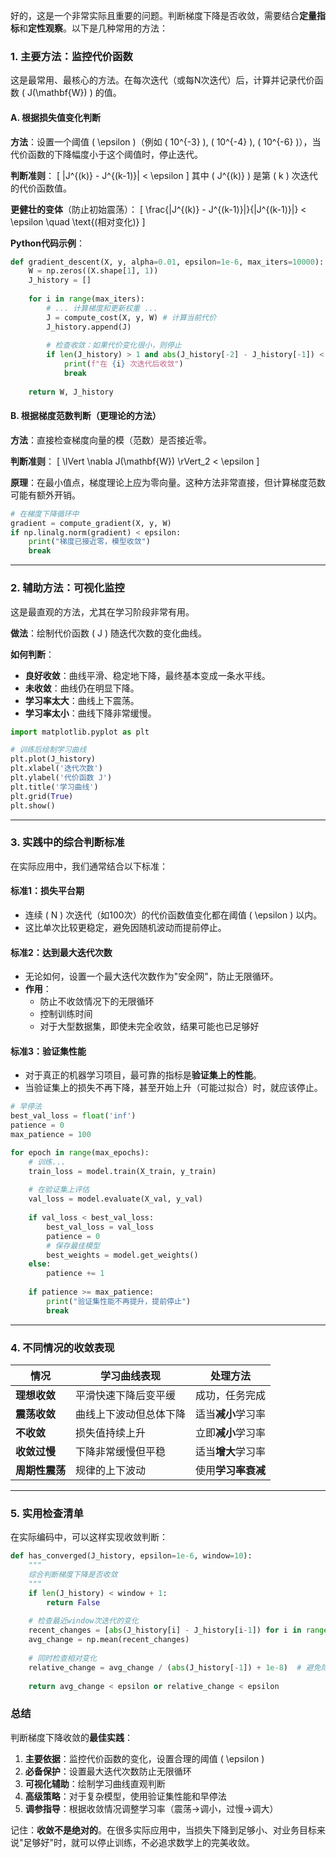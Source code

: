 好的，这是一个非常实际且重要的问题。判断梯度下降是否收敛，需要结合**定量指标**和**定性观察**。以下是几种常用的方法：

### 1. 主要方法：监控代价函数

这是最常用、最核心的方法。在每次迭代（或每N次迭代）后，计算并记录代价函数 \( J(\mathbf{W}) \) 的值。

#### **A. 根据损失值变化判断**

**方法**：设置一个阈值 \( \epsilon \)（例如 \( 10^{-3} \), \( 10^{-4} \), \( 10^{-6} \)），当代价函数的下降幅度小于这个阈值时，停止迭代。

**判断准则**：
\[ |J^{(k)} - J^{(k-1)}| < \epsilon \]
其中 \( J^{(k)} \) 是第 \( k \) 次迭代的代价函数值。

**更健壮的变体**（防止初始震荡）：
\[ \frac{|J^{(k)} - J^{(k-1)}|}{|J^{(k-1)}|} < \epsilon \quad \text{(相对变化)}
\]

**Python代码示例**：
```python
def gradient_descent(X, y, alpha=0.01, epsilon=1e-6, max_iters=10000):
    W = np.zeros((X.shape[1], 1))
    J_history = []
    
    for i in range(max_iters):
        # ... 计算梯度和更新权重 ...
        J = compute_cost(X, y, W) # 计算当前代价
        J_history.append(J)
        
        # 检查收敛：如果代价变化很小，则停止
        if len(J_history) > 1 and abs(J_history[-2] - J_history[-1]) < epsilon:
            print(f"在 {i} 次迭代后收敛")
            break
            
    return W, J_history
```

#### **B. 根据梯度范数判断（更理论的方法）**

**方法**：直接检查梯度向量的模（范数）是否接近零。

**判断准则**：
\[ \lVert \nabla J(\mathbf{W}) \rVert_2 < \epsilon \]

**原理**：在最小值点，梯度理论上应为零向量。这种方法非常直接，但计算梯度范数可能有额外开销。

```python
# 在梯度下降循环中
gradient = compute_gradient(X, y, W)
if np.linalg.norm(gradient) < epsilon:
    print("梯度已接近零，模型收敛")
    break
```

---

### 2. 辅助方法：可视化监控

这是最直观的方法，尤其在学习阶段非常有用。

**做法**：绘制代价函数 \( J \) 随迭代次数的变化曲线。

**如何判断**：
- **良好收敛**：曲线平滑、稳定地下降，最终基本变成一条水平线。
- **未收敛**：曲线仍在明显下降。
- **学习率太大**：曲线上下震荡。
- **学习率太小**：曲线下降非常缓慢。

```python
import matplotlib.pyplot as plt

# 训练后绘制学习曲线
plt.plot(J_history)
plt.xlabel('迭代次数')
plt.ylabel('代价函数 J')
plt.title('学习曲线')
plt.grid(True)
plt.show()
```

---

### 3. 实践中的综合判断标准

在实际应用中，我们通常结合以下标准：

#### **标准1：损失平台期**
- 连续 \( N \) 次迭代（如100次）的代价函数值变化都在阈值 \( \epsilon \) 以内。
- 这比单次比较更稳定，避免因随机波动而提前停止。

#### **标准2：达到最大迭代次数**
- 无论如何，设置一个最大迭代次数作为"安全网"，防止无限循环。
- **作用**：
  - 防止不收敛情况下的无限循环
  - 控制训练时间
  - 对于大型数据集，即使未完全收敛，结果可能也已足够好

#### **标准3：验证集性能**
- 对于真正的机器学习项目，最可靠的指标是**验证集上的性能**。
- 当验证集上的损失不再下降，甚至开始上升（可能过拟合）时，就应该停止。

```python
# 早停法
best_val_loss = float('inf')
patience = 0
max_patience = 100

for epoch in range(max_epochs):
    # 训练...
    train_loss = model.train(X_train, y_train)
    
    # 在验证集上评估
    val_loss = model.evaluate(X_val, y_val)
    
    if val_loss < best_val_loss:
        best_val_loss = val_loss
        patience = 0
        # 保存最佳模型
        best_weights = model.get_weights()
    else:
        patience += 1
        
    if patience >= max_patience:
        print("验证集性能不再提升，提前停止")
        break
```

---

### 4. 不同情况的收敛表现

| 情况 | 学习曲线表现 | 处理方法 |
|------|-------------|----------|
| **理想收敛** | 平滑快速下降后变平缓 | 成功，任务完成 |
| **震荡收敛** | 曲线上下波动但总体下降 | 适当**减小**学习率 |
| **不收敛** | 损失值持续上升 | 立即**减小**学习率 |
| **收敛过慢** | 下降非常缓慢但平稳 | 适当**增大**学习率 |
| **周期性震荡** | 规律的上下波动 | 使用**学习率衰减** |

---

### 5. 实用检查清单

在实际编码中，可以这样实现收敛判断：

```python
def has_converged(J_history, epsilon=1e-6, window=10):
    """
    综合判断梯度下降是否收敛
    """
    if len(J_history) < window + 1:
        return False
    
    # 检查最近window次迭代的变化
    recent_changes = [abs(J_history[i] - J_history[i-1]) for i in range(-window, 0)]
    avg_change = np.mean(recent_changes)
    
    # 同时检查相对变化
    relative_change = avg_change / (abs(J_history[-1]) + 1e-8)  # 避免除零
    
    return avg_change < epsilon or relative_change < epsilon
```

### 总结

判断梯度下降收敛的**最佳实践**：

1. **主要依据**：监控代价函数的变化，设置合理的阈值 \( \epsilon \)
2. **必备保护**：设置最大迭代次数防止无限循环  
3. **可视化辅助**：绘制学习曲线直观判断
4. **高级策略**：对于复杂模型，使用验证集性能和早停法
5. **调参指导**：根据收敛情况调整学习率（震荡→调小，过慢→调大）

记住：**收敛不是绝对的**。在很多实际应用中，当损失下降到足够小、对业务目标来说"足够好"时，就可以停止训练，不必追求数学上的完美收敛。